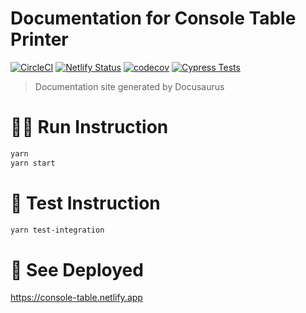 # Documentation for Console Table Printer

[![CircleCI](https://dl.circleci.com/status-badge/img/circleci/7r63R5aDp9FqLPmKw1GubA/JQbP6Vwr3WZg4UzC4KAUaY/tree/master.svg?style=svg)](https://dl.circleci.com/status-badge/redirect/circleci/7r63R5aDp9FqLPmKw1GubA/JQbP6Vwr3WZg4UzC4KAUaY/tree/master)
[![Netlify Status](https://api.netlify.com/api/v1/badges/19df54dc-98e0-42a3-a348-1d54477f6522/deploy-status)](https://app.netlify.com/sites/console-table/deploys)
[![codecov](https://codecov.io/gh/console-table-printer/console-table-docu/graph/badge.svg?token=GAABSQBCLG)](https://codecov.io/gh/console-table-printer/console-table-docu)
[![Cypress Tests](https://github.com/console-table-printer/console-table-docu/actions/workflows/cypress.yml/badge.svg)](https://github.com/console-table-printer/console-table-docu/actions/workflows/cypress.yml)

> Documentation site generated by Docusaurus

# 🏃‍♂️ Run Instruction

```bash
yarn
yarn start
```

# 🧪 Test Instruction

```bash
yarn test-integration
```

# 🚀 See Deployed

https://console-table.netlify.app
